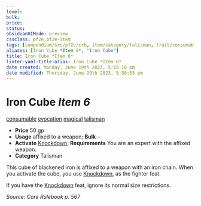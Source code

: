 ```yaml
---
level:
bulk:
price:
status:
obsidianUIMode: preview
cssclass: pf2e,pf2e-item
tags: [compendium/src/pf2e/crb, item/category/talisman, trait/consumable, trait/evocation, trait/magical, trait/talisman]
aliases: [Iron Cube *Item 6*, "Iron Cube"]
title: Iron Cube *Item 6*
linter-yaml-title-alias: Iron Cube *Item 6*
date created: Monday, June 19th 2023, 5:15:10 pm
date modified: Thursday, June 29th 2023, 5:30:53 pm
---
```


# Iron Cube *Item 6*

[consumable](rules/traits/consumable.md) [evocation](rules/traits/evocation.md) [magical](rules/traits/magical.md) [talisman](rules/traits/talisman.md)  

- **Price** 50 gp
- **Usage** affixed to a weapon; **Bulk**—
- **Activate** [Knockdown](compendium/feats/knockdown.md); **Requirements** You are an expert with the affixed weapon.
- **Category** Talisman

This cube of blackened iron is affixed to a weapon with an iron chain. When you activate the cube, you use [Knockdown](compendium/feats/knockdown.md), as the fighter feat.

If you have the [Knockdown](compendium/feats/knockdown.md) feat, ignore its normal size restrictions.

*Source: Core Rulebook p. 567*
